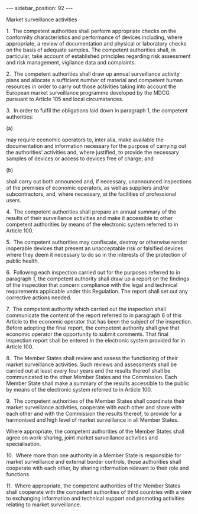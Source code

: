 
<meta data-rh="true" name="docsearch:language" content="en">
<meta data-rh="true" name="docsearch:version" content="current">
<meta data-rh="true" name="docsearch:docusaurus_tag" content="docs-default-current">
        ---
sidebar_position: 92
---
           <p class="stitle-article-norm">Market surveillance activities</p>
   <p class="norm">1.&nbsp;&nbsp;The competent authorities shall perform
 appropriate checks on the conformity characteristics and performance of
 devices including, where appropriate, a review of documentation and 
physical or laboratory checks on the basis of adequate samples. The 
competent authorities shall, in particular, take account of established 
principles regarding risk assessment and risk management, vigilance data
 and complaints.</p>
   <p class="norm">2.&nbsp;&nbsp;The competent authorities shall draw up
 annual surveillance activity plans and allocate a sufficient number of 
material and competent human resources in order to carry out those 
activities taking into account the European market surveillance 
programme developed by the MDCG pursuant to Article&nbsp;105 and local 
circumstances.</p>
   <p class="norm">3.&nbsp;&nbsp;In order to fulfil the obligations laid down in paragraph&nbsp;1, the competent authorities:</p>
   <div class="grid-container grid-list">
      <div class="list grid-list-column-1">
         <span>(a)&nbsp;</span>
      </div>
      <div class="grid-list-column-2">
         <p class="norm">may require economic operators to, <span class="italics">inter&nbsp;alia</span>,
 make available the documentation and information necessary for the 
purpose of carrying out the authorities' activities and, where 
justified, to provide the necessary samples of devices or access to 
devices free of charge; and</p>
      </div>
   </div>
   <div class="grid-container grid-list">
      <div class="list grid-list-column-1">
         <span>(b)&nbsp;</span>
      </div>
      <div class="grid-list-column-2">
         <p class="norm">shall carry out both announced and, if 
necessary, unannounced inspections of the premises of economic 
operators, as well as suppliers and/or subcontractors, and, where 
necessary, at the facilities of professional users.</p>
      </div>
   </div>
   <p class="norm">4.&nbsp;&nbsp;The competent authorities shall prepare
 an annual summary of the results of their surveillance activities and 
make it accessible to other competent authorities by means of the 
electronic system referred to in Article&nbsp;100.</p>
   <p class="norm">5.&nbsp;&nbsp;The competent authorities may 
confiscate, destroy or otherwise render inoperable devices that present 
an unacceptable risk or falsified devices where they deem it necessary 
to do so in the interests of the protection of public health.</p>
   <p class="norm">6.&nbsp;&nbsp;Following each inspection carried out 
for the purposes referred to in paragraph&nbsp;1, the competent 
authority shall draw up a report on the findings of the inspection that 
concern compliance with the legal and technical requirements applicable 
under this Regulation. The report shall set out any corrective actions 
needed.</p>
   <p class="norm">7.&nbsp;&nbsp;The competent authority which carried 
out the inspection shall communicate the content of the report referred 
to in paragraph&nbsp;6 of this Article&nbsp;to the economic operator 
that has been the subject of the inspection. Before adopting the final 
report, the competent authority shall give that economic operator the 
opportunity to submit comments. That final inspection report shall be 
entered in the electronic system provided for in Article&nbsp;100.</p>
   <p class="norm">8.&nbsp;&nbsp;The Member&nbsp;States shall review and
 assess the functioning of their market surveillance activities. Such 
reviews and assessments shall be carried out at least every four years 
and the results thereof shall be communicated to the other 
Member&nbsp;States and the Commission. Each Member&nbsp;State shall make
 a summary of the results accessible to the public by means of the 
electronic system referred to in Article&nbsp;100.</p>
   <p class="norm">9.&nbsp;&nbsp;The competent authorities of the 
Member&nbsp;States shall coordinate their market surveillance 
activities, cooperate with each other and share with each other and with
 the Commission the results thereof, to provide for a harmonised and 
high level of market surveillance in all Member&nbsp;States.</p>
   <p class="norm">Where appropriate, the competent authorities of the 
Member&nbsp;States shall agree on work-sharing, joint market 
surveillance activities and specialisation.</p>
   <p class="norm">10.&nbsp;&nbsp;Where more than one authority in a 
Member&nbsp;State is responsible for market surveillance and external 
border controls, those authorities shall cooperate with each other, by 
sharing information relevant to their role and functions.</p>
   <p class="norm">11.&nbsp;&nbsp;Where appropriate, the competent 
authorities of the Member&nbsp;States shall cooperate with the competent
 authorities of third countries with a view to exchanging information 
and technical support and promoting activities relating to market 
surveillance.</p>